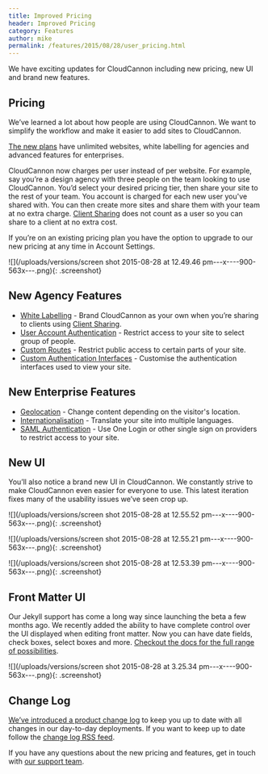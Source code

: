 ```yaml
---
title: Improved Pricing
header: Improved Pricing
category: Features
author: mike
permalink: /features/2015/08/28/user_pricing.html
---
```


We have exciting updates for CloudCannon including new pricing, new UI and brand new features.

## Pricing

We’ve learned a lot about how people are using CloudCannon. We want to simplify the workflow and make it easier to add sites to CloudCannon.

[The new plans](/pricing/) have unlimited websites, white labelling for agencies and advanced features for enterprises.

CloudCannon now charges per user instead of per website. For example, say you’re a design agency with three people on the team looking to use CloudCannon. You’d select your desired pricing tier, then share your site to the rest of your team. You account is charged for each new user you've shared with. You can then create more sites and share them with your team at no extra charge. [Client Sharing](https://docs.cloudcannon.com/sharing/client-sharing/) does not count as a user so you can share to a client at no extra cost.

If you’re on an existing pricing plan you have the option to upgrade to our new pricing at any time in Account Settings.

![](/uploads/versions/screen shot 2015-08-28 at 12.49.46 pm---x----900-563x---.png){: .screenshot}

## New Agency Features

* [White Labelling](https://docs.cloudcannon.com/sharing/white-labelling/) - Brand CloudCannon as your own when you’re sharing to clients using [Client Sharing](https://docs.cloudcannon.com/sharing/client-sharing/).
* [User Account Authentication](https://docs.cloudcannon.com/authentication/user-accounts/) - Restrict access to your site to select group of people.
* [Custom Routes](https://docs.cloudcannon.com/authentication/custom-routes/) - Restrict public access to certain parts of your site.
* [Custom Authentication Interfaces](https://docs.cloudcannon.com/authentication/custom-interfaces/) - Customise the authentication interfaces used to view your site.

## New Enterprise Features

* [Geolocation](https://docs.cloudcannon.com/i18n/geolocation/) - Change content depending on the visitor's location.
* [Internationalisation](https://docs.cloudcannon.com/i18n/internationalisation/) - Translate your site into multiple languages.
* [SAML Authentication](https://docs.cloudcannon.com/authentication/saml/) - Use One Login or other single sign on providers to restrict access to your site.<!-- Screenshot -->

## New UI

You’ll also notice a brand new UI in CloudCannon. We constantly strive to make CloudCannon even easier for everyone to use. This latest iteration fixes many of the usability issues we’ve seen crop up.

![](/uploads/versions/screen shot 2015-08-28 at 12.55.52 pm---x----900-563x---.png){: .screenshot}

![](/uploads/versions/screen shot 2015-08-28 at 12.55.21 pm---x----900-563x---.png){: .screenshot}

![](/uploads/versions/screen shot 2015-08-28 at 12.53.39 pm---x----900-563x---.png){: .screenshot}

## Front Matter UI

Our Jekyll support has come a long way since launching the beta a few months ago. We recently added the ability to have complete control over the UI displayed when editing front matter. Now you can have date fields, check boxes, select boxes and more. [Checkout the docs for the full range of possibilities](https://docs.cloudcannon.com/editing/front-matter/).

![](/uploads/versions/screen shot 2015-08-28 at 3.25.34 pm---x----900-563x---.png){: .screenshot}

## Change Log

[We’ve introduced a product change log](https://docs.cloudcannon.com/changelog/) to keep you up to date with all changes in our day-to-day deployments. If you want to keep up to date follow the [change log RSS feed](https://docs.cloudcannon.com/rss/).

If you have any questions about the new pricing and features, get in touch with [our support team](http://cloudcannon.com/contact/).
